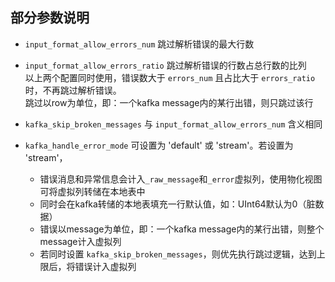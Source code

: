 ## 部分参数说明

- `input_format_allow_errors_num` 跳过解析错误的最大行数
- `input_format_allow_errors_ratio` 跳过解析错误的行数占总行数的比列  
以上两个配置同时使用，错误数大于 `errors_num` 且占比大于 `errors_ratio` 时，不再跳过解析错误。  
跳过以row为单位，即：一个kafka message内的某行出错，则只跳过该行

- `kafka_skip_broken_messages` 与 `input_format_allow_errors_num` 含义相同
- `kafka_handle_error_mode` 可设置为 'default' 或 'stream'。若设置为 'stream'，
    - 错误消息和异常信息会计入`_raw_message`和`_error`虚拟列，使用物化视图可将虚拟列转储在本地表中
    - 同时会在kafka转储的本地表填充一行默认值，如：UInt64默认为0（脏数据）
    - 错误以message为单位，即：一个kafka message内的某行出错，则整个message计入虚拟列
    - 若同时设置 `kafka_skip_broken_messages`，则优先执行跳过逻辑，达到上限后，将错误计入虚拟列
